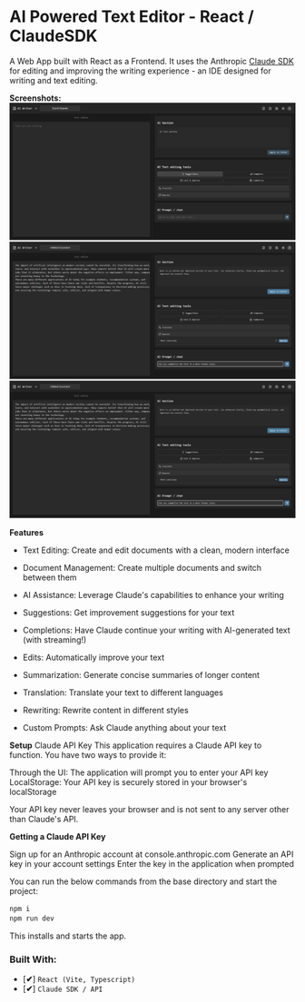 # AI Powered Text Editor - React / ClaudeSDK 
A Web App built with React as a Frontend. It uses the Anthropic [Claude SDK](https://docs.anthropic.com/en/api/client-sdks) for editing and improving the writing experience - an IDE designed for writing and text editing.

**Screenshots:**
<img src="https://github.com/ivaaak/AI-Text-Editor/blob/main/screenshots/1.png?raw=true"></img>
<img src="https://github.com/ivaaak/AI-Text-Editor/blob/main/screenshots/2.png?raw=true"></img>
<img src="https://github.com/ivaaak/AI-Text-Editor/blob/main/screenshots/2.png?raw=true"></img>

**Features**

- Text Editing: Create and edit documents with a clean, modern interface
- Document Management: Create multiple documents and switch between them
- AI Assistance: Leverage Claude's capabilities to enhance your writing

- Suggestions: Get improvement suggestions for your text
- Completions: Have Claude continue your writing with AI-generated text (with streaming!)
- Edits: Automatically improve your text
- Summarization: Generate concise summaries of longer content
- Translation: Translate your text to different languages
- Rewriting: Rewrite content in different styles
- Custom Prompts: Ask Claude anything about your text

**Setup**
Claude API Key
This application requires a Claude API key to function. You have two ways to provide it:

Through the UI: The application will prompt you to enter your API key
LocalStorage: Your API key is securely stored in your browser's localStorage

Your API key never leaves your browser and is not sent to any server other than Claude's API.

**Getting a Claude API Key**

Sign up for an Anthropic account at console.anthropic.com
Generate an API key in your account settings
Enter the key in the application when prompted

You can run the below commands from the base directory and start the project:
```cmd
npm i
npm run dev
```

This installs and starts the app.

### Built With:
-  [**✔**]  `React (Vite, Typescript)`
-  [**✔**]  `Claude SDK / API`
